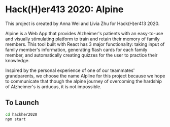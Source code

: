 # Hack(H)er413 2020: Alpine
This project is created by Anna Wei and Livia Zhu for Hack(H)er413 2020.

Alpine is a Web App that provides Alzheimer's patients with an easy-to-use and visually stimulating platform to train and retain their memory of family members. This tool built with React has 3 major functionality: taking input of family member's information, generating flash cards for each family member, and automatically creating quizzes for the user to practice their knowledge.

Inspired by the personal experience of one of our teammates' grandparents, we choose the name Alpline for this project because we hope to communicate that though the alpine journey of overcoming the hardship of Alzheimer's is arduous, it is not impossible.


## To Launch

```sh
cd hackher2020
npm start
```
